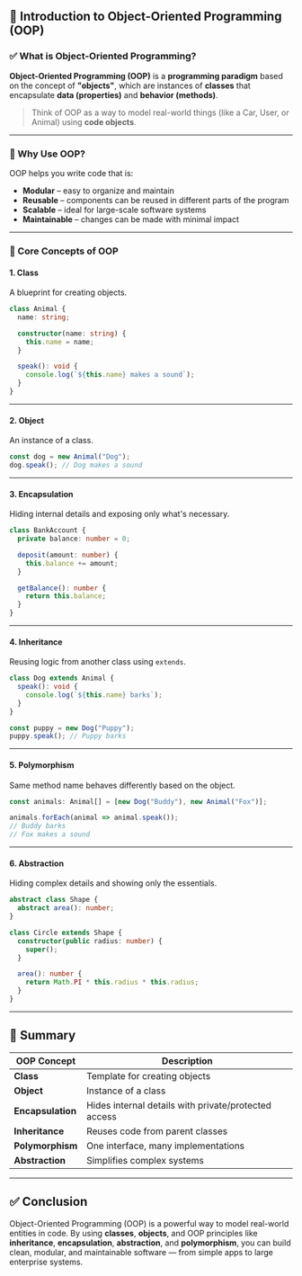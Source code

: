 ## 🔷 Introduction to Object-Oriented Programming (OOP)

### ✅ What is Object-Oriented Programming?

**Object-Oriented Programming (OOP)** is a **programming paradigm** based on the concept of **"objects"**, which are instances of **classes** that encapsulate **data (properties)** and **behavior (methods)**.

> Think of OOP as a way to model real-world things (like a Car, User, or Animal) using **code objects**.

---

### 🔹 Why Use OOP?

OOP helps you write code that is:

* **Modular** – easy to organize and maintain
* **Reusable** – components can be reused in different parts of the program
* **Scalable** – ideal for large-scale software systems
* **Maintainable** – changes can be made with minimal impact

---

### 🔸 Core Concepts of OOP

#### 1. **Class**

A blueprint for creating objects.

```typescript
class Animal {
  name: string;

  constructor(name: string) {
    this.name = name;
  }

  speak(): void {
    console.log(`${this.name} makes a sound`);
  }
}
```

---

#### 2. **Object**

An instance of a class.

```typescript
const dog = new Animal("Dog");
dog.speak(); // Dog makes a sound
```

---

#### 3. **Encapsulation**

Hiding internal details and exposing only what's necessary.

```typescript
class BankAccount {
  private balance: number = 0;

  deposit(amount: number) {
    this.balance += amount;
  }

  getBalance(): number {
    return this.balance;
  }
}
```

---

#### 4. **Inheritance**

Reusing logic from another class using `extends`.

```typescript
class Dog extends Animal {
  speak(): void {
    console.log(`${this.name} barks`);
  }
}

const puppy = new Dog("Puppy");
puppy.speak(); // Puppy barks
```

---

#### 5. **Polymorphism**

Same method name behaves differently based on the object.

```typescript
const animals: Animal[] = [new Dog("Buddy"), new Animal("Fox")];

animals.forEach(animal => animal.speak());
// Buddy barks
// Fox makes a sound
```

---

#### 6. **Abstraction**

Hiding complex details and showing only the essentials.

```typescript
abstract class Shape {
  abstract area(): number;
}

class Circle extends Shape {
  constructor(public radius: number) {
    super();
  }

  area(): number {
    return Math.PI * this.radius * this.radius;
  }
}
```

---

## 📌 Summary

| OOP Concept       | Description                                          |
| ----------------- | ---------------------------------------------------- |
| **Class**         | Template for creating objects                        |
| **Object**        | Instance of a class                                  |
| **Encapsulation** | Hides internal details with private/protected access |
| **Inheritance**   | Reuses code from parent classes                      |
| **Polymorphism**  | One interface, many implementations                  |
| **Abstraction**   | Simplifies complex systems                           |

---

## ✅ Conclusion

Object-Oriented Programming (OOP) is a powerful way to model real-world entities in code. By using **classes**, **objects**, and OOP principles like **inheritance**, **encapsulation**, **abstraction**, and **polymorphism**, you can build clean, modular, and maintainable software — from simple apps to large enterprise systems.